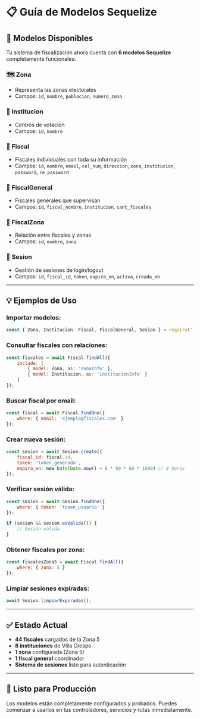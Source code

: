 # 📋 Guía de Modelos Sequelize

## 🎯 Modelos Disponibles

Tu sistema de fiscalización ahora cuenta con **6 modelos Sequelize** completamente funcionales:

### 🗺️ **Zona**
- Representa las zonas electorales
- Campos: `id`, `nombre`, `poblacion`, `numero_zona`

### 🏢 **Institucion** 
- Centros de votación
- Campos: `id`, `nombre`

### 👥 **Fiscal**
- Fiscales individuales con toda su información
- Campos: `id`, `nombre`, `email`, `cel_num`, `direccion`, `zona`, `institucion`, `password`, `re_password`

### 👑 **FiscalGeneral**
- Fiscales generales que supervisan
- Campos: `id`, `fiscal_nombre`, `institucion`, `cant_fiscales`

### 📍 **FiscalZona**
- Relación entre fiscales y zonas
- Campos: `id`, `nombre`, `zona`

### 🔐 **Sesion**
- Gestión de sesiones de login/logout
- Campos: `id`, `fiscal_id`, `token`, `expira_en`, `activa`, `creada_en`

---

## 💡 Ejemplos de Uso

### **Importar modelos:**
```javascript
const { Zona, Institucion, Fiscal, FiscalGeneral, Sesion } = require('./src/model/index');
```

### **Consultar fiscales con relaciones:**
```javascript
const fiscales = await Fiscal.findAll({
    include: [
        { model: Zona, as: 'zonaInfo' },
        { model: Institucion, as: 'institucionInfo' }
    ]
});
```

### **Buscar fiscal por email:**
```javascript
const fiscal = await Fiscal.findOne({
    where: { email: 'ejemplo@fiscales.com' }
});
```

### **Crear nueva sesión:**
```javascript
const sesion = await Sesion.create({
    fiscal_id: fiscal.id,
    token: 'token_generado',
    expira_en: new Date(Date.now() + 8 * 60 * 60 * 1000) // 8 horas
});
```

### **Verificar sesión válida:**
```javascript
const sesion = await Sesion.findOne({
    where: { token: 'token_usuario' }
});

if (sesion && sesion.esValida()) {
    // Sesión válida
}
```

### **Obtener fiscales por zona:**
```javascript
const fiscalesZona5 = await Fiscal.findAll({
    where: { zona: 5 }
});
```

### **Limpiar sesiones expiradas:**
```javascript
await Sesion.limpiarExpiradas();
```

---

## ✅ Estado Actual

- **44 fiscales** cargados de la Zona 5
- **8 instituciones** de Villa Crespo 
- **1 zona** configurada (Zona 5)
- **1 fiscal general** coordinador
- **Sistema de sesiones** listo para autenticación

---

## 🚀 Listo para Producción

Los modelos están completamente configurados y probados. Puedes comenzar a usarlos en tus controladores, servicios y rutas inmediatamente.
